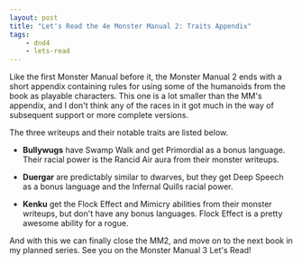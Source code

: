 ```yaml
---
layout: post
title: "Let's Read the 4e Monster Manual 2: Traits Appendix"
tags:
    - dnd4
    - lets-read
---
```


Like the first Monster Manual before it, the Monster Manual 2 ends with a short
appendix containing rules for using some of the humanoids from the book as
playable characters. This one is a lot smaller than the MM's appendix, and I
don't think any of the races in it got much in the way of subsequent support or
more complete versions.

The three writeups and their notable traits are listed below.

- **Bullywugs** have Swamp Walk and get Primordial as a bonus language. Their
  racial power is the Rancid Air aura from their monster writeups.

- **Duergar** are predictably similar to dwarves, but they get Deep Speech as a
  bonus language and the Infernal Quills racial power.

- **Kenku** get the Flock Effect and Mimicry abilities from their monster
  writeups, but don't have any bonus languages. Flock Effect is a pretty awesome
  ability for a rogue.

And with this we can finally close the MM2, and move on to the next book in my
planned series. See you on the Monster Manual 3 Let's Read!
